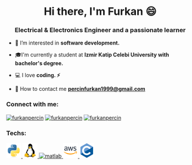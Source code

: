 <!--
**FurkanPercin/FurkanPercin** is a ✨ _special_ ✨ repository because its `README.md` (this file) appears on your GitHub profile.

Here are some ideas to get you started:

- 🔭 I’m currently working on ...
- 🌱 I’m currently learning ...
- 👯 I’m looking to collaborate on ...
- 🤔 I’m looking for help with ...
- 💬 Ask me about ...
- 📫 How to reach me: ...
- 😄 Pronouns: ...
- ⚡ Fun fact: ...
-->
<h1 align="center">Hi there, I'm Furkan 😄  </h1>
<h3 align="center
">Electrical & Electronics Engineer and a passionate learner </h3>

- 🔭 I’m interested in **software development.**

- 🎓I'm currently a student at **Izmir Katip Celebi University with bachelor's degree.**

- 💻 I love **coding. ⚡**

- 💬 How to contact me **percinfurkan1999@gmail.com**

<h3 align="left">Connect with me:</h3>
<p align="left">
<a href="https://linkedin.com/in/furkanpercin" target="blank"><img align="center" height="35" width="35" src="https://unpkg.com/simple-icons@v6/icons/linkedin.svg" alt="furkanpercin"  /></a>
<a href="https://www.hackerrank.com/percinfurkan" target="blank"><img align="center" src="https://unpkg.com/simple-icons@v6/icons/hackerrank.svg" alt="furkanpercin" height="35" width="35" /></a>
<a href="https://twitter.com/percin_furkan" target="blank"><img align="center" src="https://unpkg.com/simple-icons@v6/icons/twitter.svg" alt="furkanpercin" height="35" width="35" /></a>
</p>

<h3 align="left">Techs:</h3>
<p align="left">  
<a href="" target="_blank" rel="noreferrer"> <img src="https://raw.githubusercontent.com/devicons/devicon/master/icons/python/python-original.svg" alt="python" width="40" height="40"/> </a> 
<a href="" target="_blank" rel="noreferrer"> <img src="https://raw.githubusercontent.com/github/explore/80688e429a7d4ef2fca1e82350fe8e3517d3494d/topics/linux/linux.png" alt="linux" width="40" height="40"/> </a>
 <a href="" target="_blank" rel="noreferrer"> <img src="https://upload.wikimedia.org/wikipedia/commons/2/21/Matlab_Logo.png" alt="matlab" width="40" height="40"/> </a>
<a href="" target="_blank" rel="noreferrer"> <img src="https://raw.githubusercontent.com/github/explore/fbceb94436312b6dacde68d122a5b9c7d11f9524/topics/aws/aws.png" alt="aws" width="40" height="40"/> </a>
 <a href="" target="_blank" rel="noreferrer"> <img src="https://raw.githubusercontent.com/devicons/devicon/master/icons/c/c-original.svg" alt="c" width="40" height="40"/> </a>
</p>
